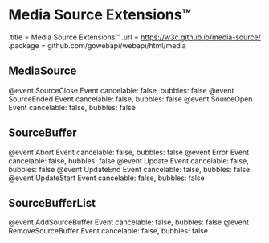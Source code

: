 # Media Source Extensions™

.title = Media Source Extensions™
.url = <https://w3c.github.io/media-source/>
.package = github.com/gowebapi/webapi/html/media

## MediaSource

@event SourceClose Event cancelable: false, bubbles: false
@event SourceEnded Event cancelable: false, bubbles: false
@event SourceOpen Event cancelable: false, bubbles: false

## SourceBuffer

@event Abort Event cancelable: false, bubbles: false
@event Error Event cancelable: false, bubbles: false
@event Update Event cancelable: false, bubbles: false
@event UpdateEnd Event cancelable: false, bubbles: false
@event UpdateStart Event cancelable: false, bubbles: false

## SourceBufferList

@event AddSourceBuffer Event cancelable: false, bubbles: false
@event RemoveSourceBuffer Event cancelable: false, bubbles: false
